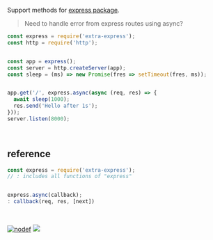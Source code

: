 Support methods for [express package].
> Need to handle error from express routes using async?<br>

```javascript
const express = require('extra-express');
const http = require('http');


const app = express();
const server = http.createServer(app);
const sleep = (ms) => new Promise(fres => setTimeout(fres, ms));


app.get('/', express.async(async (req, res) => {
  await sleep(1000);
  res.send('Hello after 1s');
}));
server.listen(8000);
```
<br>


## reference

```javascript
const express = require('extra-express');
// : includes all functions of "express"


express.async(callback);
: callback(req, res, [next])
```
<br>


[![nodef](https://merferry.glitch.me/card/extra-express.svg)](https://nodef.github.io)
![](https://ga-beacon.deno.dev/G-RC63DPBH3P:SH3Eq-NoQ9mwgYeHWxu7cw/github.com/nodef/extra-express)

[express package]: https://www.npmjs.com/package/express
